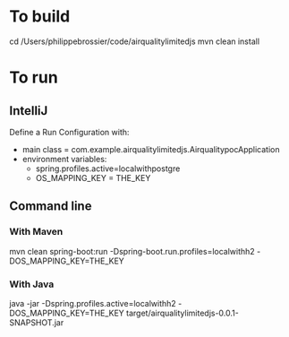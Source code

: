 # To build
cd /Users/philippebrossier/code/airqualitylimitedjs
mvn clean install

# To run

## IntelliJ
Define a Run Configuration with:
- main class = com.example.airqualitylimitedjs.AirqualitypocApplication
- environment variables:
    - spring.profiles.active=localwithpostgre
    - OS_MAPPING_KEY = THE_KEY

## Command line

### With Maven
mvn clean spring-boot:run -Dspring-boot.run.profiles=localwithh2 -DOS_MAPPING_KEY=THE_KEY

### With Java
java -jar -Dspring.profiles.active=localwithh2 -DOS_MAPPING_KEY=THE_KEY target/airqualitylimitedjs-0.0.1-SNAPSHOT.jar